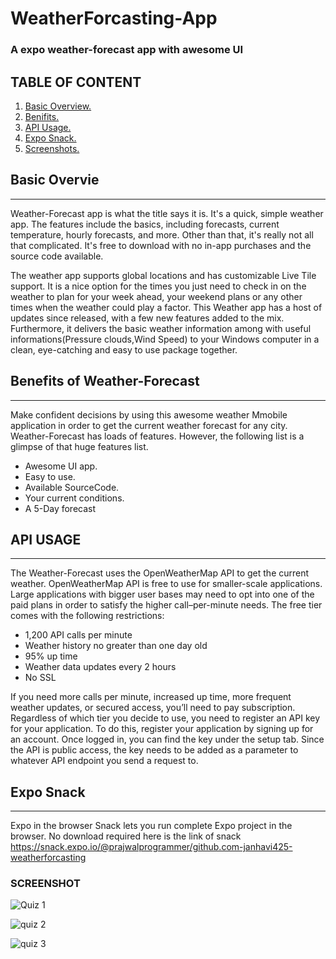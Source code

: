 # WeatherForcasting-App
### A expo weather-forecast app with awesome UI
## TABLE OF CONTENT
1. [Basic Overview. ](#BASIC_OVERVIEW)
2. [Benifits. ](#BENIFITS)
3. [API Usage. ](#API_Usage)
4. [Expo Snack. ](#Expo_snack)
5. [Screenshots. ](#Screenshots)
<a name="BASIC_OVERVIEW"></a>
## Basic Overvie
***
Weather-Forecast app is what the title says it is. It's a quick, simple weather app. The features include the basics, including forecasts, current temperature, hourly forecasts, and more. Other than that, it's really not all that complicated. It's free to download with no in-app purchases and the source code available.

The weather app supports global locations and has customizable Live Tile support. It is a nice option for the times you just need to check in on the weather to plan for your week ahead, your weekend plans or any other times when the weather could play a factor. This Weather app has a host of updates since released, with a few new features added to the mix. Furthermore, it delivers the basic weather information among with useful informations(Pressure clouds,Wind Speed) to your Windows computer in a clean, eye-catching and easy to use package together.
<a name="BENIFITS"></a>
## Benefits of Weather-Forecast
***
Make confident decisions by using this awesome weather Mmobile application in order to get the current weather forecast for any city. Weather-Forecast has loads of features. However, the following list is a glimpse of that huge features list.
- Awesome UI app.
- Easy to use.
- Available SourceCode.
- Your current conditions.
- A 5-Day forecast

<a name="API_Usage"></a>
## API USAGE
***
The Weather-Forecast uses the OpenWeatherMap API to get the current weather. OpenWeatherMap API is free to use for smaller-scale applications. Large applications with bigger user bases may need to opt into one of the paid plans in order to satisfy the higher call–per-minute needs. The free tier comes with the following restrictions:
- 1,200 API calls per minute
- Weather history no greater than one day old
- 95% up time
- Weather data updates every 2 hours
- No SSL

If you need more calls per minute, increased up time, more frequent weather updates, or secured access, you’ll need to pay subscription. Regardless of which tier you decide to use, you need to register an API key for your application. To do this, register your application by signing up for an account. Once logged in, you can find the key under the setup tab. Since the API is public access, the key needs to be added as a parameter to whatever API endpoint you send a request to.

<a name="Expo_snack"></a>
## Expo Snack
***
Expo in the browser
Snack lets you run complete Expo project in the browser. No download required
here is the link of snack
https://snack.expo.io/@prajwalprogrammer/github.com-janhavi425-weatherforcasting



<a name="Screenshots"></a>
### SCREENSHOT

![Quiz 1](https://user-images.githubusercontent.com/76836929/116201782-8331bb80-a757-11eb-90be-19656502ff70.jpeg)

![quiz 2](https://user-images.githubusercontent.com/76836929/116201794-86c54280-a757-11eb-8fdc-0ce3d94f1160.jpeg)

![quiz 3](https://user-images.githubusercontent.com/76836929/116201831-8fb61400-a757-11eb-92c0-c6cb4abb1a05.jpeg)

